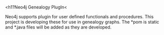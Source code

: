 <h1?Neo4j Genealogy PlugIn<</h1>

Neo4j supports plugin for user defined functionals and procedures. This project is developing these for use in genealogy graphs. The *pom is static and *.java files will be added as they are developed.

<br><br>